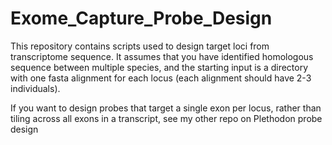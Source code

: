 # Exome_Capture_Probe_Design
This repository contains scripts used to design target loci from transcriptome sequence. It assumes that you have identified homologous sequence between 
multiple species, and the starting input is a directory with one fasta alignment for each locus (each alignment should have 2-3 individuals).

If you want to design probes that target a single exon per locus, rather than tiling across all exons in a transcript, see my other repo on Plethodon probe design
